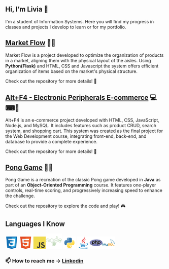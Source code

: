## __Hi, I’m Livia__ 👋
I'm a student of Information Systems. Here you will find my progress in classes and projects I develop to learn or for my portfolio.

## [Market Flow](https://github.com/livrosembach/Market_Flow) 📑🛒
Market Flow is a project developed to optimize the organization of products in a market, aligning them with the physical layout of the aisles.
Using __Python(Flask)__ and HTML, CSS and Javascript the system offers efficient organization of items based on the market's physical structure.

Check out the repository for more details! 🛒

## [Alt+F4 - Electronic Peripherals E-commerce](https://github.com/giovanisims/Alt-F4) 💻⌨📱
Alt+F4 is an e-commerce project developed with HTML, CSS, JavaScript, Node.js, and MySQL. It includes features such as product CRUD, search system, and shopping cart.
This system was created as the final project for the Web Development course, integrating front-end, back-end, and database to provide a complete experience.

Check out the repository for more details! 🚀

## [Pong Game](https://github.com/giovanisims/PJBL-POO) 🏐🏓
Pong Game is a recreation of the classic Pong game developed in __Java__ as part of an __Object-Oriented Programming__ course. It features one-player controls, real-time scoring, and progressively increasing speed to enhance the challenge.

Check out the repository to explore the code and play! 🎮


## Languages I Know
<img src="https://raw.githubusercontent.com/devicons/devicon/master/icons/css3/css3-original.svg" alt="CSS" width="40" height="40">  <img src="https://raw.githubusercontent.com/devicons/devicon/master/icons/html5/html5-original.svg" alt="HTML" width="40" height="40">  <img src="https://raw.githubusercontent.com/devicons/devicon/master/icons/javascript/javascript-original.svg" alt="JavaScript" width="40" height="40"/><img src="https://github.com/devicons/devicon/blob/master/icons/nodejs/nodejs-line-wordmark.svg" alt="Node.js" width="50" height="50"/> <img src="https://raw.githubusercontent.com/devicons/devicon/master/icons/python/python-original.svg" alt="Python" width="40" height="40"/>  <img src="https://raw.githubusercontent.com/devicons/devicon/master/icons/java/java-original.svg" alt="Java" width="40" height="40"/><img src="https://raw.githubusercontent.com/devicons/devicon/master/icons/php/php-original.svg" alt="PHP" width="40" height="40"/><img src="https://github.com/devicons/devicon/blob/master/icons/mysql/mysql-original-wordmark.svg" alt="Mysql" width="40" height="40"/>
### 📫 How to reach me → [Linkedin](https://www.linkedin.com/in/livia-rosembach/)
